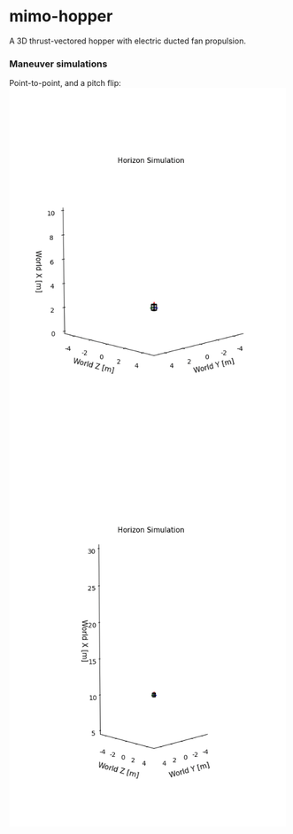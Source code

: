 # mimo-hopper
A 3D thrust-vectored hopper with electric ducted fan propulsion.

### Maneuver simulations
Point-to-point, and a pitch flip: <br />
<img src="src/quaternion_point_to_point/point_to_point.gif" width="500" align = "left">
<img src="src/quaternion_pitch_flip/pitch_flip.gif" width="500" align = "left">